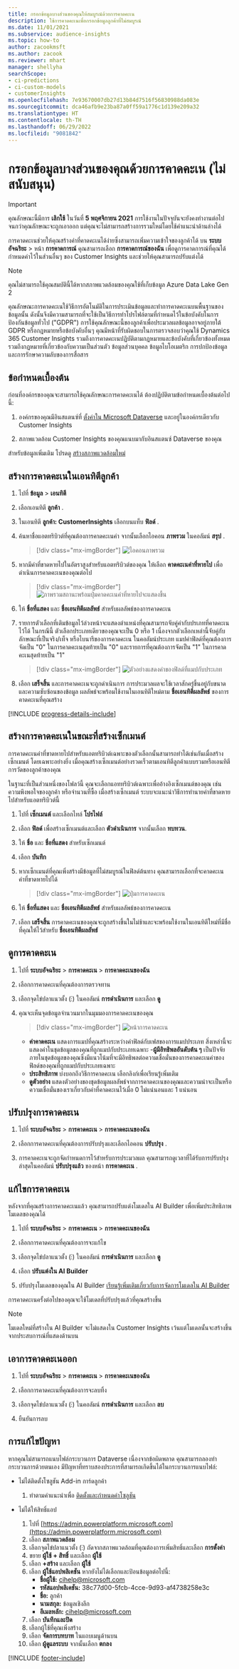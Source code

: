 ```yaml
---
title: กรอกข้อมูลบางส่วนของคุณให้สมบูรณ์ด้วยการคาดคะเน
description: ใช้การคาดคะเนเพื่อกรอกข้อมูลลูกค้าที่ไม่สมบูรณ์
ms.date: 11/01/2021
ms.subservice: audience-insights
ms.topic: how-to
author: zacookmsft
ms.author: zacook
ms.reviewer: mhart
manager: shellyha
searchScope:
- ci-predictions
- ci-custom-models
- customerInsights
ms.openlocfilehash: 7e93670007db27d13b84d7516f56830988da083e
ms.sourcegitcommit: dca46afb9e23ba87a0ff59a1776c1d139e209a32
ms.translationtype: HT
ms.contentlocale: th-TH
ms.lasthandoff: 06/29/2022
ms.locfileid: "9081842"
---
```

# <a name="complete-your-partial-data-with-predictions-deprecated"></a>กรอกข้อมูลบางส่วนของคุณด้วยการคาดคะเน (ไม่สนับสนุน)

> [!IMPORTANT]
> คุณลักษณะนี้มีการ **เลิกใช้** ในวันที่ **5 พฤศจิกายน 2021** การใช้งานในปัจจุบันจะยังคงทำงานต่อไปจนกว่าคุณลักษณะจะถูกเอาออก แต่คุณจะไม่สามารถสร้างการรวมใหม่โดยใช้คำแนะนำด้านล่างได้

การคาดคะเนช่วยให้คุณสร้างค่าที่คาดคะเนได้ง่ายซึ่งสามารถเพิ่มความเข้าใจของลูกค้าได้ บน **ระบบอัจฉริยะ** > หน้า **การคาดการณ์** คุณสามารถเลือก **การคาดการณ์ของฉัน** เพื่อดูการคาดการณ์ที่คุณได้กำหนดค่าไว้ในส่วนอื่นๆ ของ Customer Insights และช่วยให้คุณสามารถปรับแต่งได้

> [!NOTE]
> คุณไม่สามารถใช้คุณสมบัตินี้ได้หากสภาพแวดล้อมของคุณใช้ที่เก็บข้อมูล Azure Data Lake Gen 2
>
> คุณลักษณะการคาดคะเนใช้วิธีการอัตโนมัติในการประเมินข้อมูลและทำการคาดคะเนบนพื้นฐานของข้อมูลนั้น ดังนั้นจึงมีความสามารถที่จะใช้เป็นวิธีการทำโปรไฟล์ตามที่กำหนดไว้ในข้อบังคับในการป้องกันข้อมูลทั่วไป ("GDPR") การใช้คุณลักษณะนี้ของลูกค้าเพื่อประมวลผลข้อมูลอาจอยู่ภายใต้ GDPR หรือกฎหมายหรือข้อบังคับอื่นๆ คุณมีหน้าที่รับผิดชอบในการตรวจสอบว่าคุณใช้ Dynamics 365 Customer Insights รวมถึงการคาดคะเนปฏิบัติตามกฎหมายและข้อบังคับที่เกี่ยวข้องทั้งหมด รวมถึงกฎหมายที่เกี่ยวข้องกับความเป็นส่วนตัว ข้อมูลส่วนบุคคล ข้อมูลไบโอเมตริก การปกป้องข้อมูล และการรักษาความลับของการสื่อสาร

## <a name="prerequisites"></a>ข้อกำหนดเบื้องต้น

ก่อนที่องค์กรของคุณจะสามารถใช้คุณลักษณะการคาดคะเนได้ ต้องปฏิบัติตามข้อกำหนดเบื้องต้นต่อไปนี้:

1. องค์กรของคุณมีอินสแตนซ์ที่ [ตั้งค่าใน Microsoft Dataverse](/ai-builder/build-model#prerequisites) และอยู่ในองค์กรเดียวกับ Customer Insights

2. สภาพแวดล้อม Customer Insights ของคุณแนบมากับอินสแตนซ์ Dataverse ของคุณ

สำหรับข้อมูลเพิ่มเติม โปรดดู [สร้างสภาพแวดล้อมใหม่](create-environment.md)

## <a name="create-a-prediction-in-the-customer-entity"></a>สร้างการคาดคะเนในเอนทิตีลูกค้า

1. ไปที่ **ข้อมูล** > **เอนทิตี**

2. เลือกเอนทิตี **ลูกค้า** .

3. ในเอนทิตี **ลูกค้า: CustomerInsights** เลือกบนแท็บ **ฟิลด์** .

4. ค้นหาชื่อแอตทริบิวต์ที่คุณต้องการคาดคะเนค่า จากนั้นเลือกไอคอน **ภาพรวม** ในคอลัมน์ **สรุป** .
   > [!div class="mx-imgBorder"]
   > ![ไอคอนภาพรวม](media/intelligence-overviewicon.png "ไอคอนภาพรวม")

5. หากมีค่าที่ขาดหายไปในอัตราสูงสำหรับแอตทริบิวต์ของคุณ ให้เลือก **คาดคะเนค่าที่หายไป** เพื่อดำเนินการคาดคะเนของคุณต่อไป
   > [!div class="mx-imgBorder"]
   > ![ภาพรวมสถานะพร้อมปุ่มคาดคะเนค่าที่หายไปจะแสดงขึ้น](media/intelligence-overviewpredictmissingvalues.png "ภาพรวมสถานะพร้อมปุ่มคาดคะเนค่าที่หายไปจะแสดงขึ้น")

6. ให้ **ชื่อที่แสดง** และ **ชื่อเอนทิตีผลลัพธ์** สำหรับผลลัพธ์ของการคาดคะเน

7. รายการตัวเลือกที่เติมข้อมูลไว้ล่วงหน้าจะแสดงตำแหน่งที่คุณสามารถจับคู่ค่ากับปรเภทที่คาดคะเนไว้ได้ ในกรณีนี้ ตัวเลือกประเภทเดียวของคุณจะเป็น 0 หรือ 1 เนื่องจากตัวเลือกเหล่านี้จับคู่กับลักษณะที่เป็นจริง/เท็จ หรือไบนารีของการคาดคะเน ในคอลัมน์ประเภท แมปค่าฟิลด์ที่คุณต้องการจัดเป็น "0" ในการคาดคะเนสุดท้ายเป็น "0" และรายการที่คุณต้องการจัดเป็น "1" ในการคาดคะเนสุดท้ายเป็น "1"
   > [!div class="mx-imgBorder"]
   > ![ตัวอย่างแสดงค่าของฟิลด์ที่แมปกับประเภท](media/intelligence-categorymapping.png "ตัวอย่างแสดงค่าของฟิลด์ที่แมปกับประเภท")

8. เลือก **เสร็จสิ้น** และการคาดคะเนจะถูกดำเนินการ การประมวลผลจะใช้เวลาสักครู่ขึ้นอยู่กับขนาดและความซับซ้อนของข้อมูล ผลลัพธ์จะพร้อมใช้งานในเอนทิตีใหม่ตาม **ชื่อเอนทิตีผลลัพธ์** ของการคาดคะเนที่คุณสร้าง

[!INCLUDE [progress-details-include](includes/progress-details-pane.md)]

## <a name="create-a-prediction-while-creating-a-segment"></a>สร้างการคาดคะเนในขณะที่สร้างเซ็กเมนต์

การคาดคะเนค่าที่ขาดหายไปสำหรับแอตทริบิวต์เฉพาะของตัวเลือกนั้นสามารถทำได้เช่นกันเมื่อสร้างเซ็กเมนต์ โดยเฉพาะอย่างยิ่ง เมื่อคุณสร้างเซ็กเมนต์อย่างรวดเร็วตามเอนทิตีลูกค้าแบบรวมหรือเอนทิตีการวัดของลูกค้าของคุณ

ในฐานะที่เป็นส่วนหนึ่งของโฟลว์นี้ คุณจะเลือกแอททริบิวต์เฉพาะเพื่ออ้างอิงเซ็กเมนต์ของคุณ เช่น ความพึงพอใจของลูกค้า หรือจำนวนที่ซื้อ เมื่อสร้างเซ็กเมนต์ ระบบจะแนะนำวิธีการทำนายค่าที่ขาดหายไปสำหรับแอตทริบิวต์นี้

1. ไปที่ **เซ็กเมนต์** และเลือกไทล์ **โปรไฟล์**

2. เลือก **ฟิลด์** เพื่อสร้างเซ็กเมนต์และเลือก **ตัวดำเนินการ** จากนั้นเลือก **ทบทวน**.

3. ให้ **ชื่อ** และ **ชื่อที่แสดง** สำหรับเซ็กเมนต์

4. เลือก **บันทึก**

5. หากเซ็กเมนต์ที่คุณเพิ่งสร้างมีข้อมูลที่ไม่สมบูรณ์ในฟิลด์ต้นทาง คุณสามารถเลือกที่จะคาดคะเนค่าที่ขาดหายไปได้
   > [!div class="mx-imgBorder"]
   > ![ปุ่มการคาดคะเน](media/segments-predictoption.png "ปุ่มคาดคะเน")

6. ให้ **ชื่อที่แสดง** และ **ชื่อเอนทิตีผลลัพธ์** สำหรับผลลัพธ์ของการคาดคะเน

7. เลือก **เสร็จสิ้น** การคาดคะเนของคุณจะถูกสร้างขึ้นในไม่ช้าและจะพร้อมใช้งานในเอนทิตีใหม่ที่มีชื่อที่คุณให้ไว้สำหรับ **ชื่อเอนทิตีผลลัพธ์**

## <a name="view-a-prediction"></a>ดูการคาดคะเน 

1. ไปที่ **ระบบอัจฉริยะ** > **การคาดคะเน** > **การคาดคะเนของฉัน**

2. เลือกการคาดคะเนที่คุณต้องการตรวจทาน

3. เลือกจุดไข่ปลาแนวตั้ง (&vellip;) ในคอลัมน์ **การดำเนินการ** และเลือก **ดู**

4. คุณจะเห็นจุดข้อมูลจำนวนมากในมุมมองการคาดคะเนของคุณ
   > [!div class="mx-imgBorder"]
   > ![หน้าการคาดคะเน](media/intelligence-predictionsviewpage.png "หน้าการคาดคะเน")

   - **ค่าคาดคะเน** แสดงการแมปที่คุณสร้างระหว่างค่าฟิลด์กับเฟสของการแมปประเภท สิ่งเหล่านี้จะแสดงค่าในชุดข้อมูลของคุณที่ถูกแมปกับประเภทเฉพาะ
   -**ผู้มีอิทธิพลอันดับต้น ๆ** เป็นปัจจัยภายในชุดข้อมูลของคุณซึ่งมีแนวโน้มที่จะมีอิทธิพลต่อความเชื่อมั่นของการคาดคะเนค่าของฟิลด์ของคุณที่ถูกแมปกับประเภทเฉพาะ
   - **ประสิทธิภาพ** บ่งบอกถึงวิธีการคาดคะเน เลือกลิงก์เพื่อเรียนรู้เพิ่มเติม
   - **ดูตัวอย่าง** แสดงตัวอย่างของชุดข้อมูลผลลัพธ์จากการคาดคะเนของคุณและความน่าจะเป็นหรือความเชื่อมั่นของเราเกี่ยวกับค่าที่คาดคะเนไว้เมื่อ 0 ไม่แน่นอนและ 1 แน่นอน

## <a name="update-a-prediction"></a>ปรับปรุงการคาดคะเน

1. ไปที่ **ระบบอัจฉริยะ** > **การคาดคะเน** > **การคาดคะเนของฉัน**

2. เลือกการคาดคะเนที่คุณต้องการปรับปรุงและเลือกไอคอน **ปรับปรุง** .

3. การคาดคะเนจะถูกจัดกำหนดการไว้สำหรับการประมวลผล คุณสามารถดูเวลาที่ได้รับการปรับปรุงล่าสุดในคอลัมน์ **ปรับปรุงแล้ว** ของหน้า **การคาดคะเน** .

## <a name="edit-a-prediction"></a>แก้ไขการคาดคะเน 

หลังจากที่คุณสร้างการคาดคะเนแล้ว คุณสามารถปรับแต่งโมเดลใน AI Builder เพื่อเพิ่มประสิทธิภาพโมเดลของคุณได้  

1. ไปที่ **ระบบอัจฉริยะ** > **การคาดคะเน** > **การคาดคะเนของฉัน**

2. เลือกการคาดคะเนที่คุณต้องการจะแก้ไข

3. เลือกจุดไข่ปลาแนวตั้ง (&vellip;) ในคอลัมน์ **การดำเนินการ** และเลือก **ดู**

4. เลือก **ปรับแต่งใน AI Builder**

5. ปรับปรุงโมเดลของคุณใน AI Builder [เรียนรู้เพิ่มเติมเกี่ยวกับการจัดการโมเดลใน AI Builder](/ai-builder/manage-model#retrain-and-republish-existing-models)

การคาดคะเนครั้งต่อไปของคุณจะใช้โมเดลที่ปรับปรุงแล้วที่คุณสร้างขึ้น

> [!NOTE]
> โมเดลใหม่ที่สร้างใน AI Builder จะไม่แสดงใน Customer Insights เว้นแต่โมเดลนั้นจะสร้างขึ้นจากประสบการณ์ที่แสดงด้านบน

## <a name="remove-a-prediction"></a>เอาการคาดคะเนออก

1. ไปที่ **ระบบอัจฉริยะ** > **การคาดคะเน** > **การคาดคะเนของฉัน**

2. เลือกการคาดคะเนที่คุณต้องการจะลบทิ้ง

3. เลือกจุดไข่ปลาแนวตั้ง (&vellip;) ในคอลัมน์ **การดำเนินการ** และเลือก **ลบ**

4. ยืนยันการลบ

## <a name="troubleshooting"></a>การแก้ไขปัญหา

หากคุณไม่สามารถแนบไฟล์กระบวนการ Dataverse เนื่องจากข้อผิดพลาด คุณสามารถลองทำกระบวนการด้วยตนเอง มีปัญหาที่ทราบสองประการที่สามารถเกิดขึ้นได้ในกระบวนการแนบไฟล์:

- ไม่ได้ติดตั้งโซลูชัน Add-in การ์ดลูกค้า
    1. ทำตามคำแนะนำเพื่อ [ติดตั้งและกำหนดค่าโซลูชัน ](customer-card-add-in.md)

- ไม่ได้ให้สิทธิ์แอป
    1. ไปที่ [https://admin.powerplatform.microsoft.com](https://admin.powerplatform.microsoft.com)
    1. เลือก **สภาพแวดล้อม**
    1. เลือกจุดไข่ปลาแนวตั้ง (&vellip;) ถัดจากสภาพแวดล้อมที่คุณต้องการเพิ่มสิทธิ์และเลือก **การตั้งค่า**
    1. ขยาย **ผู้ใช้ + สิทธิ์** และเลือก **ผู้ใช้**
    1. เลือก **+สร้าง** และเลือก **ผู้ใช้**
    1. เลือก **ผู้ใช้แอปพลิเคชัน** หากยังไม่ได้เลือกและป้อนข้อมูลต่อไปนี้:
        - **ชื่อผู้ใช้:** cihelp@microsoft.com
        - **รหัสแอปพลิเคชัน:** 38c77d00-5fcb-4cce-9d93-af4738258e3c
        - **ชื่อ:** ลูกค้า
        - **นามสกุล:** ข้อมูลเชิงลึก
        - **อีเมลหลัก:** cihelp@microsoft.com
    1. เลือก **บันทึกและปิด**
    1. เลือกผู้ใช้ที่คุณเพิ่งสร้าง
    1. เลือก **จัดการบทบาท** ในแถบเมนูด้านบน
    1. เลือก **ผู้ดูแลระบบ** จากนั้นเลือก **ตกลง**


[!INCLUDE [footer-include](includes/footer-banner.md)]
